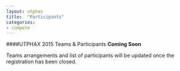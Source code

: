 ```yaml
---
layout: utphax
title:  "Participants"
categories:
- compete
---
```


####UTPHAX 2015 Teams & Participants
__Coming Soon__

Teams arrangements and list of participants will be updated once the registration has been closed.
